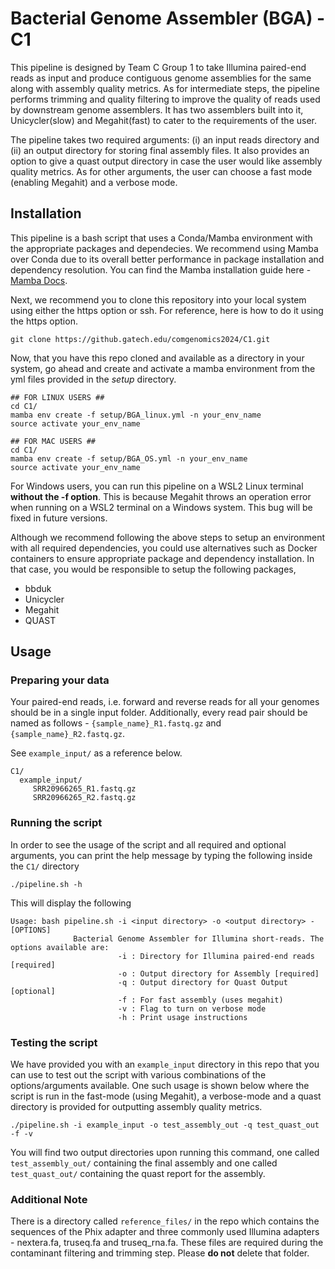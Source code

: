 # Bacterial Genome Assembler (BGA) - C1

This pipeline is designed by Team C Group 1 to take Illumina paired-end reads as input and produce contiguous genome assemblies for the same along with assembly quality metrics. As for intermediate steps, the pipeline performs trimming and quality filtering to improve the quality of reads used by downstream genome assemblers. It has two assemblers built into it, Unicycler(slow) and Megahit(fast) to cater to the requirements of the user. 

The pipeline takes two required arguments: (i) an input reads directory and (ii) an output directory for storing final assembly files. It also provides an option to give a quast output directory in case the user would like assembly quality metrics. As for other arguments, the user can choose a fast mode (enabling Megahit) and a verbose mode.

## Installation

This pipeline is a bash script that uses a Conda/Mamba environment with the appropriate packages and dependecies. We recommend using Mamba over Conda due to its overall better performance in package installation and dependency resolution. You can find the Mamba installation guide here - [Mamba Docs](https://mamba.readthedocs.io/en/latest/installation/mamba-installation.html#mamba-install).

Next, we recommend you to clone this repository into your local system using either the https option or ssh. For reference, here is how to do it using the https option.
```
git clone https://github.gatech.edu/comgenomics2024/C1.git
```

Now, that you have this repo cloned and available as a directory in your system, go ahead and create and activate a mamba environment from the yml files provided in the *setup* directory.

```
## FOR LINUX USERS ##
cd C1/
mamba env create -f setup/BGA_linux.yml -n your_env_name
source activate your_env_name

## FOR MAC USERS ##
cd C1/
mamba env create -f setup/BGA_OS.yml -n your_env_name
source activate your_env_name
```
For Windows users, you can run this pipeline on a WSL2 Linux terminal **without the -f option**. This is because Megahit throws an operation error when running on a WSL2 terminal on a Windows system. This bug will be fixed in future versions.

Although we recommend following the above steps to setup an environment with all required dependencies, you could use alternatives such as Docker containers to ensure appropriate package and dependency installation. In that case, you would be responsible to setup the following packages,
- bbduk
- Unicycler
- Megahit
- QUAST

## Usage

### Preparing your data
Your paired-end reads, i.e. forward and reverse reads for all your genomes should be in a single input folder. Additionally, every read pair should be named as follows - ``{sample_name}_R1.fastq.gz`` and ``{sample_name}_R2.fastq.gz``. 

See ``example_input/`` as a reference below.

```
C1/
  example_input/
     SRR20966265_R1.fastq.gz
     SRR20966265_R2.fastq.gz
```

### Running the script
In order to see the usage of the script and all required and optional arguments, you can print the help message by typing the following inside the ``C1/`` directory
```
./pipeline.sh -h
```
This will display the following
```
Usage: bash pipeline.sh -i <input directory> -o <output directory> -[OPTIONS]
              Bacterial Genome Assembler for Illumina short-reads. The options available are:
                        -i : Directory for Illumina paired-end reads [required]
                        -o : Output directory for Assembly [required]
                        -q : Output directory for Quast Output [optional]
                        -f : For fast assembly (uses megahit)
                        -v : Flag to turn on verbose mode
                        -h : Print usage instructions
```

### Testing the script
We have provided you with an ``example_input`` directory in this repo that you can use to test out the script with various combinations of the options/arguments available. One such usage is shown below where the script is run in the fast-mode (using Megahit), a verbose-mode and a quast directory is provided for outputting assembly quality metrics.
```
./pipeline.sh -i example_input -o test_assembly_out -q test_quast_out -f -v
```

You will find two output directories upon running this command, one called ``test_assembly_out/`` containing the final assembly and one called ``test_quast_out/`` containing the quast report for the assembly.

### Additional Note
There is a directory called ``reference_files/`` in the repo which contains the sequences of the Phix adapter and three commonly used Illumina adapters - nextera.fa, truseq.fa and truseq_rna.fa. These files are required during the contaminant filtering and trimming step. Please **do not** delete that folder.
